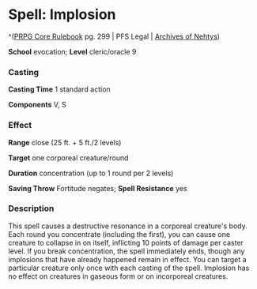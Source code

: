 # Spell: Implosion

^([PRPG Core Rulebook][ss-implosion] pg. 299 | PFS Legal | [Archives of Nehtys][sn-implosion])

**School** evocation; **Level** cleric/oracle 9

### Casting

**Casting Time** 1 standard action  

**Components** V, S

### Effect

**Range** close (25 ft. + 5 ft./2 levels)  

**Target** one corporeal creature/round  

**Duration** concentration (up to 1 round per 2 levels)  

**Saving Throw** Fortitude negates; **Spell Resistance** yes

### Description

This spell causes a destructive resonance in a corporeal creature's body. Each round you concentrate (including the first), you can cause one creature to collapse in on itself, inflicting 10 points of damage per caster level. If you break concentration, the spell immediately ends, though any implosions that have already happened remain in effect. You can target a particular creature only once with each casting of the spell. Implosion has no effect on creatures in gaseous form or on incorporeal creatures.

[ss-implosion]: http://paizo.com/pathfinderRPG/v57
[sn-implosion]: http://www.archivesofnethys.com/SpellDisplay.aspx?ItemName=Implosion